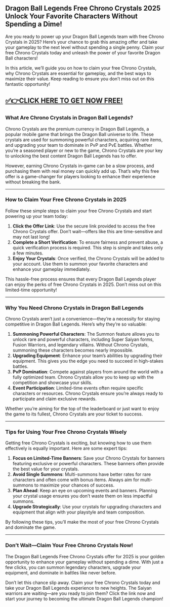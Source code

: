 ## **Dragon Ball Legends Free Chrono Crystals 2025 Unlock Your Favorite Characters Without Spending a Dime!**

Are you ready to power up your Dragon Ball Legends team with free Chrono Crystals in 2025? Here’s your chance to grab this amazing offer and take your gameplay to the next level without spending a single penny. Claim your free Chrono Crystals today and unleash the power of your favorite Dragon Ball characters!

In this article, we’ll guide you on how to claim your free Chrono Crystals, why Chrono Crystals are essential for gameplay, and the best ways to maximize their value. Keep reading to ensure you don’t miss out on this fantastic opportunity!

## [✅👉CLICK HERE TO GET NOW FREE!](https://besteventtoday.com/Dragon/Ball)

### What Are Chrono Crystals in Dragon Ball Legends?

Chrono Crystals are the premium currency in Dragon Ball Legends, a popular mobile game that brings the Dragon Ball universe to life. These crystals are used for summoning powerful characters, acquiring rare items, and upgrading your team to dominate in PvP and PvE battles. Whether you’re a seasoned player or new to the game, Chrono Crystals are your key to unlocking the best content Dragon Ball Legends has to offer.

However, earning Chrono Crystals in-game can be a slow process, and purchasing them with real money can quickly add up. That’s why this free offer is a game-changer for players looking to enhance their experience without breaking the bank.

---

### How to Claim Your Free Chrono Crystals in 2025

Follow these simple steps to claim your free Chrono Crystals and start powering up your team today:

1. **Click the Offer Link**: Use the secure link provided to access the free Chrono Crystals offer. Don’t wait—offers like this are time-sensitive and may not last long!
2. **Complete a Short Verification**: To ensure fairness and prevent abuse, a quick verification process is required. This step is simple and takes only a few minutes.
3. **Enjoy Your Crystals**: Once verified, the Chrono Crystals will be added to your account. Use them to summon your favorite characters and enhance your gameplay immediately.

This hassle-free process ensures that every Dragon Ball Legends player can enjoy the perks of free Chrono Crystals in 2025. Don’t miss out on this limited-time opportunity!

---

### Why You Need Chrono Crystals in Dragon Ball Legends

Chrono Crystals aren’t just a convenience—they’re a necessity for staying competitive in Dragon Ball Legends. Here’s why they’re so valuable:

1. **Summoning Powerful Characters**: The Summon feature allows you to unlock rare and powerful characters, including Super Saiyan forms, Fusion Warriors, and legendary villains. Without Chrono Crystals, summoning these characters becomes nearly impossible.
2. **Upgrading Equipment**: Enhance your team’s abilities by upgrading their equipment. This gives you the edge you need to succeed in high-stakes battles.
3. **PvP Domination**: Compete against players from around the world with a fully optimized team. Chrono Crystals allow you to keep up with the competition and showcase your skills.
4. **Event Participation**: Limited-time events often require specific characters or resources. Chrono Crystals ensure you’re always ready to participate and claim exclusive rewards.

Whether you’re aiming for the top of the leaderboard or just want to enjoy the game to its fullest, Chrono Crystals are your ticket to success.

---

### Tips for Using Your Free Chrono Crystals Wisely

Getting free Chrono Crystals is exciting, but knowing how to use them effectively is equally important. Here are some expert tips:

1. **Focus on Limited-Time Banners**: Save your Chrono Crystals for banners featuring exclusive or powerful characters. These banners often provide the best value for your crystals.
2. **Avoid Single Summons**: Multi-summons have better rates for rare characters and often come with bonus items. Always aim for multi-summons to maximize your chances of success.
3. **Plan Ahead**: Keep an eye on upcoming events and banners. Planning your crystal usage ensures you don’t waste them on less impactful summons.
4. **Upgrade Strategically**: Use your crystals for upgrading characters and equipment that align with your playstyle and team composition.

By following these tips, you’ll make the most of your free Chrono Crystals and dominate the game.

---

### Don’t Wait—Claim Your Free Chrono Crystals Now!

The Dragon Ball Legends Free Chrono Crystals offer for 2025 is your golden opportunity to enhance your gameplay without spending a dime. With just a few clicks, you can summon legendary characters, upgrade your equipment, and dominate in battles like never before.

Don’t let this chance slip away. Claim your free Chrono Crystals today and take your Dragon Ball Legends experience to new heights. The Saiyan warriors are waiting—are you ready to join them? Click the link now and start your journey to becoming the ultimate Dragon Ball Legends champion!
